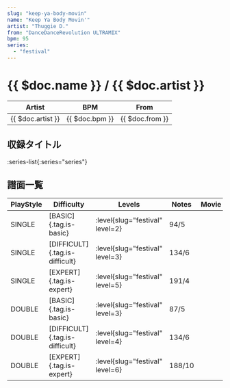 ```yaml
---
slug: "keep-ya-body-movin"
name: "Keep Ya Body Movin'"
artist: "Thuggie D."
from: "DanceDanceRevolution ULTRAMIX"
bpm: 95
series:
  - "festival"
---
```


# {{ $doc.name }} / {{ $doc.artist }}

|Artist|BPM|From|
|------|---|----|
|{{ $doc.artist }}|{{ $doc.bpm }}|{{ $doc.from }}|

## 収録タイトル

:series-list{:series="series"}

## 譜面一覧

|PlayStyle|Difficulty|Levels|Notes|Movie|
|---------|----------|------|-----|-----|
|SINGLE|[BASIC]{.tag.is-basic}|<div class="field is-grouped is-grouped-multiline">:level{slug="festival" level=2}</div>|94/5||
|SINGLE|[DIFFICULT]{.tag.is-difficult}|<div class="field is-grouped is-grouped-multiline">:level{slug="festival" level=3}</div>|134/6||
|SINGLE|[EXPERT]{.tag.is-expert}|<div class="field is-grouped is-grouped-multiline">:level{slug="festival" level=5}</div>|191/4||
|DOUBLE|[BASIC]{.tag.is-basic}|<div class="field is-grouped is-grouped-multiline">:level{slug="festival" level=3}</div>|87/5||
|DOUBLE|[DIFFICULT]{.tag.is-difficult}|<div class="field is-grouped is-grouped-multiline">:level{slug="festival" level=4}</div>|134/6||
|DOUBLE|[EXPERT]{.tag.is-expert}|<div class="field is-grouped is-grouped-multiline">:level{slug="festival" level=6}</div>|188/10||
